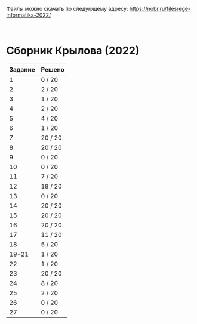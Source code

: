 Файлы можно скачать по следующему адресу: https://nobr.ru/files/ege-informatika-2022/

<br>

# Сборник Крылова (2022)
| Задание | Решено |
|-|-|
| 1 | 0 / 20 |
| 2 | 2 / 20 |
| 3 | 1 / 20 |
| 4 | 2 / 20 |
| 5 | 4 / 20 |
| 6 | 1 / 20 |
| 7 | 20 / 20 |
| 8 | 20 / 20 |
| 9 | 0 / 20 |
| 10 | 0 / 20 |
| 11 | 7 / 20 |
| 12 | 18 / 20 |
| 13 | 0 / 20 |
| 14 | 20 / 20 |
| 15 | 20 / 20 |
| 16 | 20 / 20 |
| 17 | 11 / 20 |
| 18 | 5 / 20 |
| 19-21 | 1 / 20 |
| 22 | 1 / 20 |
| 23 | 20 / 20 |
| 24 | 8 / 20 |
| 25 | 2 / 20 |
| 26 | 0 / 20 |
| 27 | 0 / 20 |
